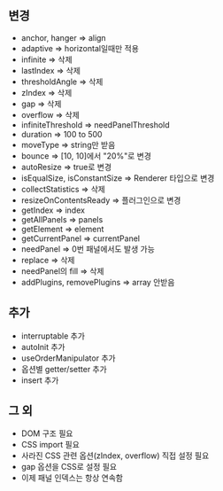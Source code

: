 ## 변경
- anchor, hanger => align
- adaptive => horizontal일때만 적용
- infinite => 삭제
- lastIndex => 삭제
- thresholdAngle => 삭제
- zIndex => 삭제
- gap => 삭제
- overflow => 삭제
- infiniteThreshold => needPanelThreshold
- duration => 100 to 500
- moveType => string만 받음
- bounce => [10, 10]에서 "20%"로 변경
- autoResize => true로 변경
- isEqualSize, isConstantSize => Renderer 타입으로 변경
- collectStatistics => 삭제
- resizeOnContentsReady => 플러그인으로 변경
- getIndex => index
- getAllPanels => panels
- getElement => element
- getCurrentPanel => currentPanel
- needPanel => 0번 패널에서도 발생 가능
- replace => 삭제
- needPanel의 fill => 삭제
- addPlugins, removePlugins => array 안받음

## 추가
- interruptable 추가
- autoInit 추가
- useOrderManipulator 추가
- 옵션별 getter/setter 추가
- insert 추가

## 그 외
- DOM 구조 필요
- CSS import 필요
- 사라진 CSS 관련 옵션(zIndex, overflow) 직접 설정 필요
- gap 옵션을 CSS로 설정 필요
- 이제 패널 인덱스는 항상 연속함
